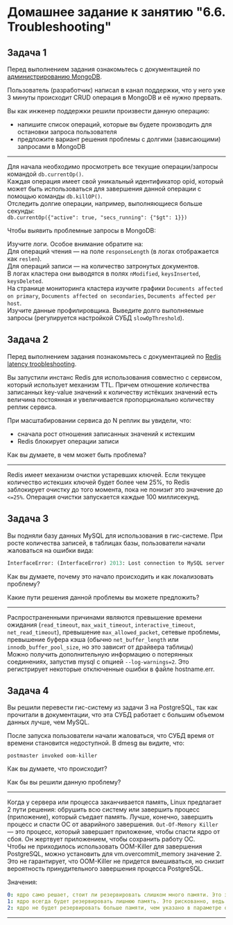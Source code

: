 # Домашнее задание к занятию "6.6. Troubleshooting"

## Задача 1

Перед выполнением задания ознакомьтесь с документацией по [администрированию MongoDB](https://docs.mongodb.com/manual/administration/).

Пользователь (разработчик) написал в канал поддержки, что у него уже 3 минуты происходит CRUD операция в MongoDB и её 
нужно прервать. 

Вы как инженер поддержки решили произвести данную операцию:
- напишите список операций, которые вы будете производить для остановки запроса пользователя
- предложите вариант решения проблемы с долгими (зависающими) запросами в MongoDB

---

Для начала необходимо просмотреть все текущие операции/запросы командой `db.currentOp()`.  
Каждая операция имеет свой уникальный идентификатор opid, который может быть использоваться для завершения данной операции с помощью команды `db.killOP()`.  
Отследить долгие операции, например, выполняющиеся больше секунды:  
`db.currentOp({"active": true, "secs_running": {"$gt": 1}})`

Чтобы выявить проблемные запросы в MongoDB:

Изучите логи. Особое внимание обратите на:  
Для операций чтения — на поле `responseLength` (в логах отображается как `reslen`).  
Для операций записи — на количество затронутых документов.  
В логах кластера они выводятся в полях `nModified`, `keysInserted`, `keysDeleted`.  
На странице мониторинга кластера изучите графики `Documents affected on primary`, `Documents affected on secondaries`, `Documents affected per host`.  
Изучите данные профилировщика. Выведите долго выполняемые запросы (регулируется настройкой СУБД `slowOpThreshold`).

## Задача 2

Перед выполнением задания познакомьтесь с документацией по [Redis latency troobleshooting](https://redis.io/topics/latency).

Вы запустили инстанс Redis для использования совместно с сервисом, который использует механизм TTL. 
Причем отношение количества записанных key-value значений к количеству истёкших значений есть величина постоянная и
увеличивается пропорционально количеству реплик сервиса. 

При масштабировании сервиса до N реплик вы увидели, что:
- сначала рост отношения записанных значений к истекшим
- Redis блокирует операции записи

Как вы думаете, в чем может быть проблема?
 
---

Redis имеет механизм очистки устаревших ключей. Если текущее количество истекших ключей будет более чем 25%, то Redis заблокирует очистку до того момента, пока не понизит это значение до `<=25%`. Операция очистки запускается каждые 100 миллисекунд.

## Задача 3

Вы подняли базу данных MySQL для использования в гис-системе. При росте количества записей, в таблицах базы,
пользователи начали жаловаться на ошибки вида:
```python
InterfaceError: (InterfaceError) 2013: Lost connection to MySQL server during query u'SELECT..... '
```

Как вы думаете, почему это начало происходить и как локализовать проблему?

Какие пути решения данной проблемы вы можете предложить?

---


Распространенными причинами являются превышение времени ожидания (`read_timeout`, `max_wait_timeout`, `interactive_timeout`, `net_read_timeout`), превышение `max_allowed_packet`, сетевые проблемы, превышение буфера кэша (обычно `net_buffer_length` или `innodb_buffer_pool_size`, но это зависит от драйвера таблицы)  
Можно получить дополнительную информацию о потерянных соединениях, запустив mysql с опцией `--log-warnings=2`. Это регистрирует некоторые отключенные ошибки в файле hostname.err.   

## Задача 4


Вы решили перевести гис-систему из задачи 3 на PostgreSQL, так как прочитали в документации, что эта СУБД работает с 
большим объемом данных лучше, чем MySQL.

После запуска пользователи начали жаловаться, что СУБД время от времени становится недоступной. В dmesg вы видите, что:

`postmaster invoked oom-killer`

Как вы думаете, что происходит?

Как бы вы решили данную проблему?

---

Когда у сервера или процесса заканчивается память, Linux предлагает 2 пути решения: обрушить всю систему или завершить процесс (приложение), который съедает память. Лучше, конечно, завершить процесс и спасти ОС от аварийного завершения. `Out-Of-Memory Killer` — это процесс, который завершает приложение, чтобы спасти ядро от сбоя. Он жертвует приложением, чтобы сохранить работу ОС.  
Чтобы не приходилось использовать OOM-Killer для завершения PostgreSQL, можно установить для vm.overcommit_memory значение 2. Это не гарантирует, что OOM-Killer не придется вмешиваться, но снизит вероятность принудительного завершения процесса PostgreSQL.

Значения:

```yaml
0: ядро само решает, стоит ли резервировать слишком много памяти. Это значение по умолчанию в большинстве версий Linux.
1: ядро всегда будет резервировать лишнюю память. Это рискованно, ведь память может закончиться, потому что, скорее всего, однажды процессы затребуют положенное.
2: ядро не будет резервировать больше памяти, чем указано в параметре overcommit_ratio.
```


---